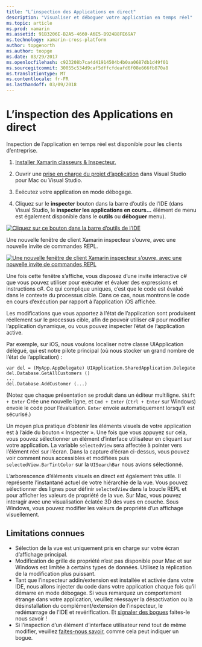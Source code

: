 ```yaml
---
title: "L’inspection des Applications en direct"
description: "Visualiser et déboguer votre application en temps réel"
ms.topic: article
ms.prod: xamarin
ms.assetid: 91B3206E-B2A5-4660-A6E5-B924B8FE69A7
ms.technology: xamarin-cross-platform
author: topgenorth
ms.author: toopge
ms.date: 03/29/2017
ms.openlocfilehash: c923208b7ca4d41914504b4b0aa0687db1d49f01
ms.sourcegitcommit: 30055c534d9caf5dffcfdeafd6f08e666fb870a8
ms.translationtype: MT
ms.contentlocale: fr-FR
ms.lasthandoff: 03/09/2018
---
```

# <a name="inspecting-live-applications"></a>L’inspection des Applications en direct

Inspection de l’application en temps réel est disponible pour les clients d’entreprise.


1. [Installer Xamarin classeurs & Inspecteur.](~/tools/inspector/install.md)

1. Ouvrir une [prise en charge du projet d’application](~/tools/inspector/install.md#supported-platforms) dans Visual Studio pour Mac ou Visual Studio.
1. Exécutez votre application en mode débogage.
1. Cliquez sur le **inspecter** bouton dans la barre d’outils de l’IDE (dans Visual Studio, le **inspecter les applications en cours...**  élément de menu est également disponible dans le **outils** ou **déboguer** menu).



[![](inspect-images/mac-heres-the-button.png "Cliquez sur ce bouton dans la barre d’outils de l’IDE")](inspect-images/mac-heres-the-button.png#lightbox)

Une nouvelle fenêtre de client Xamarin inspecteur s’ouvre, avec une nouvelle invite de commandes REPL.

[![](inspect-images/inspector-0.7.0-map-inspect-small.png "Une nouvelle fenêtre de client Xamarin inspecteur s’ouvre, avec une nouvelle invite de commandes REPL")](inspect-images/inspector-0.7.0-map-inspect.png#lightbox)

Une fois cette fenêtre s’affiche, vous disposez d’une invite interactive c# que vous pouvez utiliser pour exécuter et évaluer des expressions et instructions c#. Ce qui complique uniques, c’est que le code est évalué dans le contexte du processus cible. Dans ce cas, nous montrons le code en cours d’exécution par rapport à l’application iOS affichée.

Les modifications que vous apportez à l’état de l’application sont produisent réellement sur le processus cible, afin de pouvoir utiliser c# pour modifier l’application dynamique, ou vous pouvez inspecter l’état de l’application active.

Par exemple, sur iOS, nous voulons localiser notre classe UIApplication délégué, qui est notre pilote principal (où nous stocker un grand nombre de l’état de l’application) :

    var del = (MyApp.AppDelegate) UIApplication.SharedApplication.Delegate
    del.Database.GetAllCustomers ()
    ...
    del.Database.AddCustomer (...)

(Notez que chaque présentation se produit dans un éditeur multiligne. `Shift + Enter` Crée une nouvelle ligne, et `Cmd + Enter` (`Ctrl + Enter` sur Windows) envoie le code pour l’évaluation. `Enter` envoie automatiquement lorsqu’il est sécurisé.)

Un moyen plus pratique d’obtenir les éléments visuels de votre application est à l’aide du bouton « Inspecter ». Une fois que vous appuyez sur cela, vous pouvez sélectionner un élément d’interface utilisateur en cliquant sur votre application. La variable `selectedView` sera affectée à pointer vers l’élément réel sur l’écran. Dans la capture d’écran ci-dessus, vous pouvez voir comment nous accessibles et modifiées puis `selectedView.BarTintColor` sur la `UISearchBar` nous avions sélectionné.

L’arborescence d’éléments visuels en direct est également très utile. Il représente l’instantané actuel de votre hiérarchie de la vue. Vous pouvez sélectionner des lignes pour définir `selectedView` dans la boucle REPL et pour afficher les valeurs de propriété de la vue. Sur Mac, vous pouvez interagir avec une visualisation éclatée 3D des vues en couche. Sous Windows, vous pouvez modifier les valeurs de propriété d’un affichage visuellement.

## <a name="known-limitations"></a>Limitations connues

 - Sélection de la vue est uniquement pris en charge sur votre écran d’affichage principal.
 - Modification de grille de propriété n’est pas disponible pour Mac et sur Windows est limitée à certains types de données. Utilisez la réplication de la modification plus puissant.
 - Tant que l’inspecteur addin/extension est installée et activée dans votre IDE, nous allons injecter du code dans votre application chaque fois qu’il démarre en mode débogage. Si vous remarquez un comportement étrange dans votre application, veuillez réessayer la désactivation ou la désinstallation du complément/extension de l’inspecteur, le redémarrage de l’IDE et revérification. Et [signaler des bogues](~/tools/inspector/install.md#reporting-bugs) faites-le nous savoir !
 - Si l’inspection d’un élément d’interface utilisateur rend tout de même modifier, veuillez [faites-nous savoir](~/tools/inspector/install.md#reporting-bugs), comme cela peut indiquer un bogue.

